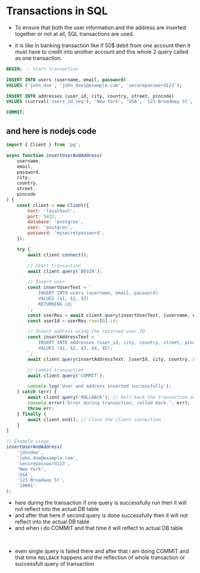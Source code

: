 # Transactions in SQL 

- To ensure that both the user information and the address are inserted together or not at all, SQL transactions are used.

- it is like in banking transaction like if 50$ debit from one account then it must have to credit into another account and this whole 2 query called as one transaction.


```sql
BEGIN; -- Start transaction

INSERT INTO users (username, email, password)
VALUES ('john_doe', 'john_doe1@example.com', 'securepassword123');

INSERT INTO addresses (user_id, city, country, street, pincode)
VALUES (currval('users_id_seq'), 'New York', 'USA', '123 Broadway St', '10001');

COMMIT;
```

## and here is nodejs code

```javascript
import { Client } from 'pg';

async function insertUserAndAddress(
    username, 
    email, 
    password, 
    city, 
    country, 
    street, 
    pincode
) {
    const client = new Client({
        host: 'localhost',
        port: 5432,
        database: 'postgres',
        user: 'postgres',
        password: 'mysecretpassword',
    });

    try {
        await client.connect();

        // Start transaction
        await client.query('BEGIN');

        // Insert user
        const insertUserText = `
            INSERT INTO users (username, email, password)
            VALUES ($1, $2, $3)
            RETURNING id;
        `;
        const userRes = await client.query(insertUserText, [username, email, password]);
        const userId = userRes.rows[0].id;

        // Insert address using the returned user ID
        const insertAddressText = `
            INSERT INTO addresses (user_id, city, country, street, pincode)
            VALUES ($1, $2, $3, $4, $5);
        `;
        await client.query(insertAddressText, [userId, city, country, street, pincode]);

        // Commit transaction
        await client.query('COMMIT');

        console.log('User and address inserted successfully');
    } catch (err) {
        await client.query('ROLLBACK'); // Roll back the transaction on error
        console.error('Error during transaction, rolled back.', err);
        throw err;
    } finally {
        await client.end(); // Close the client connection
    }
}

// Example usage
insertUserAndAddress(
    'johndoe', 
    'john.doe@example.com', 
    'securepassword123', 
    'New York', 
    'USA', 
    '123 Broadway St', 
    '10001'
);


```

- here during the transaction if one query is successfully run then it will not reflect into the actual DB table
- and after that here if second query is done successfully then it will not reflect into the actual DB table
- and when i do COMMIT and that time it will reflect to actual DB table

<br />

- even single query is failed there and after that i am doing COMMIT and that time `ROLLBACK` happens and the reflection of whole transaction or successfull query of transaction 